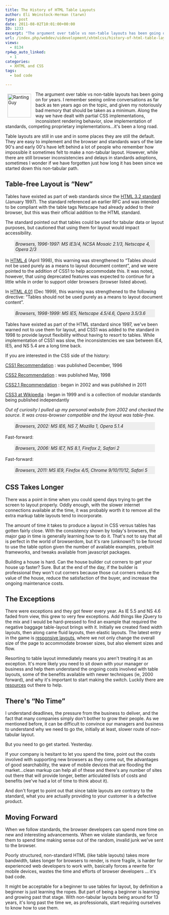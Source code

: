 ```yaml
---
title: The History of HTML Table Layouts
author: Eli Weinstock-Herman (tarwn)
type: post
date: 2011-08-02T10:01:00+00:00
ID: 1233
excerpt: "The argument over table vs non-table layouts has been going on for years. I remember seeing online conversations as far back as ten years ago on the topic, and given my notoriously bad memory that should be taken as a minimum. Along the way we have dealt with partial CSS implementations, inconsistent rendering behavior, slow implementation of standards, competing proprietary implementations...it's been a long road."
url: /index.php/webdev/uidevelopment/xhtmlcss/history-of-html-table-layouts/
views:
  - 8134
rp4wp_auto_linked:
  - 1
categories:
  - XHTML and CSS
tags:
  - bad code

---
```

<div style="float: left; margin: .5em 1em .5em .5em;">
  <img src="http://tiernok.com/LTDBlog/rant.png" alt="Ranting Guy" style="height: 75px; " />
</div>

The argument over table vs non-table layouts has been going on for years. I remember seeing online conversations as far back as ten years ago on the topic, and given my notoriously bad memory that should be taken as a minimum. Along the way we have dealt with partial CSS implementations, inconsistent rendering behavior, slow implementation of standards, competing proprietary implementations...it's been a long road.

Table layouts are still in use and in some places they are still the default. They are easy to implement and the browser and standards wars of the late 90's and early 00's have left behind a lot of people who remember how impossible it sometimes felt to make a non-tabular layout. However, while there are still browser inconsistencies and delays in standards adoptions, sometimes I wonder if we have forgotten just how long it has been since we started down this non-tabular path.

## Table-free Layout is “New”

Tables have existed as part of web standards since the [HTML 3.2 standard][1] (January 1997). The standard referenced an earlier RFC and was intended to be compliant with the table tags Netscape had already added to their browser, but this was their official addition to the HTML standard.

The standard pointed out that tables could be used for tabular data or layout purposes, but cautioned that using them for layout would impact accessibility.

<div style="margin: 0px 2em; font-style: italic; background-color: #eeeeee; padding: 4px;">
  Browsers, 1996-1997: MS IE3/4, NCSA Mosaic 2.1/3, Netscape 4, Opera 2/3
</div>

In [HTML 4][2] (April 1998), this warning was strengthened to “Tables should not be used purely as a means to layout document content”, and we were pointed to the addition of CSS1 to help accommodate this. It was noted, however, that using deprecated features was expected to continue for a little while in order to support older browsers (browser listed above).

In [HTML 4.01][3] (Dec 1999), this warning was strengthened to the following directive: “Tables should not be used purely as a means to layout document content”.

<div style="margin: 0px 2em; font-style: italic; background-color: #eeeeee; padding: 4px;">
  Browsers, 1998-1999: MS IE5, Netscape 4.5/4.6, Opera 3.5/3.6
</div>

Tables have existed as part of the HTML standard since 1997, we've been warned not to use them for layout, and CSS1 was added to the standard in 1998 to provide layout flexibility without having to resort to tables. While implementation of CSS1 was slow, the inconsistencies we saw between IE4, IE5, and NS 5.4 are a long time back.

If you are interested in the CSS side of the history:

[CSS1 Recommendation][4]
:   was published December, 1996

[CSS2 Recommendation][5]
:   was published May, 1998

[CSS2.1 Recommendation][6]
:   began in 2002 and was published in 2011 

[CSS3 at Wikipedia][7]
:   began in 1999 and is a collection of modular standards being published independantly

_Out of curiosity I pulled up my personal website from 2002 and checked the source. It was cross-browser compatible and the layout was table-free._

<div style="margin: 0px 2em; font-style: italic; background-color: #eeeeee; padding: 4px;">
  Browsers, 2002: MS IE6, NS 7, Mozilla 1, Opera 5.1.4
</div>

Fast-forward:

<div style="margin: 0px 2em; font-style: italic; background-color: #eeeeee; padding: 4px;">
  Browsers, 2006: MS IE7, NS 8.1, Firefox 2, Safari 2
</div>

Fast-forward:

<div style="margin: 0px 2em; font-style: italic; background-color: #eeeeee; padding: 4px;">
  Browsers, 2011: MS IE9, Firefox 4/5, Chrome 9/10/11/12, Safari 5
</div>



## CSS Takes Longer

There was a point in time when you could spend days trying to get the screen to layout properly. Oddly enough, with the slower internet connections available at the time, it was probably worth it to remove all the extra markup table layouts tend to incorporate.

The amount of time it takes to produce a layout in CSS versus tables has gotten fairly close. With the consistency shown by today's browsers, the major gap in time is generally learning how to do it. That's not to say that all is perfect in the world of browserdom, but it's rare (unknown?) to be forced to use the table option given the number of available examples, prebuilt frameworks, and tweaks available from javascript packages.

Building a house is hard. Can the house builder cut corners to get your house up faster? Sure. But at the end of the day, if the builder is professional they won't cut corners because those cut corners reduce the value of the house, reduce the satisfaction of the buyer, and increase the ongoing maintenance costs.

## The Exceptions

There were exceptions and they got fewer every year. As IE 5.5 and NS 4.6 faded from view, this grew to very few exceptions. Add things like jQuery to the mix and I would be hard-pressed to find an example that required the negative baggage table-layout brings with it. Initially we created fixed width layouts, then along came fluid layouts, then elastic layouts. The latest entry in the game is [responsive layouts][8], where we not only change the overall size of the page to accommodate browser sizes, but also element sizes and flow.

Resorting to table layout immediately means you aren't treating it as an exception. It's more likely you need to sit down with your manager or business and help them understand the ongoing costs involved with table layouts, some of the benefits available with newer techniques (ie, 2000 forward), and why it's important to start making the switch. Luckily there are [resources][9] out there to help.

## There's “No Time”

I understand deadlines, the pressure from the business to deliver, and the fact that many companies simply don't bother to grow their people. As we mentioned before, it can be difficult to convince our managers and business to understand why we need to go the, initially at least, slower route of non-tabular layout.

But you need to go get started. Yesterday.

If your company is hesitant to let you spend the time, point out the costs involved with supporting new browsers as they come out, the advantages of good searchability, the wave of mobile devices that are flooding the market...clean markup can help all of these and there's any number of sites out there that will provide longer, better articulated lists of costs and benefits (we've had a lot of time to think about it). 

And don't forget to point out that since table layouts are contrary to the standard, what you are actually providing to your customer is a defective product.

## Moving Forward

When we follow standards, the browser developers can spend more time on new and interesting advancements. When we violate standards, we force them to spend time making sense out of the random, invalid junk we've sent to the browser.

Poorly structured, non-standard HTML (like table layouts) takes more bandwidth, takes longer for browsers to render, is more fragile, is harder for experienced web developers to work with, basically forces a rewrite for mobile devices, wastes the time and efforts of browser developers ... it's bad code. 

It might be acceptable for a beginner to use tables for layout, by definition a beginner is just learning the ropes. But part of being a beginner is learning and growing past that stage. With non-tabular layouts being around for 13 years, it's long past the time we, as professionals, start requiring ourselves to know how to use them.

 [1]: http://www.w3.org/TR/REC-html32 "HTML 3.2 specification at W3C"
 [2]: http://www.w3.org/TR/1998/REC-html40-19980424/cover.html "HTML 4 specification at W3C"
 [3]: http://www.w3.org/TR/WD-html40/ "HTML 4.01 specification at W3C"
 [4]: http://www.w3.org/TR/CSS1/ "CSS1 Recommendation"
 [5]: http://www.w3.org/TR/2008/REC-CSS2-20080411/ "CSS2 Recommendation"
 [6]: http://www.w3.org/Style/CSS/specs#css21 "CSS2.1 Recommendation"
 [7]: http://en.wikipedia.org/wiki/Cascading_Style_Sheets#CSS_3 "CSS3 at Wikipedia"
 [8]: http://www.alistapart.com/articles/responsive-web-design/
 [9]: http://www.hotdesign.com/seybold/everything.html "Why tables for layout is stupid: problems defined, solutions offered"